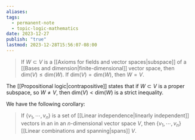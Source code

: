 ```yaml
---
aliases: 
tags:
  - permanent-note
  - topic-logic-mathematics
date: 2023-12-27
publish: "true"
lastmod: 2023-12-28T15:56:07-08:00
---
```


>If $W \subset V$ is a [[Axioms for fields and vector spaces|subspace]] of a [[Bases and dimension|finite-dimensional]] vector space, then $\text{dim}(V) \leq \text{dim}(W)$. If $\text{dim}(V) = \text{dim}(W)$, then $W = V$. 

The [[Propositional logic|contrapositive]] states that if $W \subset V$ is a proper subspace, so $W \neq V$, then $\text{dim}(V) < \text{dim}(W)$ is a strict inequality.

We have the following corollary:
>If $\{v_1, \cdots, v_n\}$ is a set of [[Linear independence|linearly independent]] vectors in an in an $n$-dimensional vector space $V$, then $\{v_1, \cdots, v_n\}$ [[Linear combinations and spanning|spans]] $V$.

